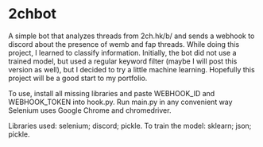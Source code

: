 # 2chbot
A simple bot that analyzes threads from 2ch.hk/b/ and sends a webhook to discord about the presence of wemb and fap threads. 
While doing this project, I learned to classify information.
Initially, the bot did not use a trained model, but used a regular keyword filter (maybe I will post this version as well), but I decided to try a little machine learning.
Hopefully this project will be a good start to my portfolio.

To use, install all missing libraries and paste WEBHOOK_ID and WEBHOOK_TOKEN into hook.py. Run main.py in any convenient way
Selenium uses Google Chrome and chromedriver.

Libraries used:
selenium;
discord;
pickle.
To train the model:
sklearn;
json;
pickle.
